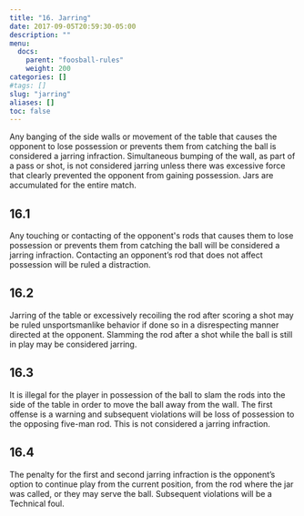 ```yaml
---
title: "16. Jarring"
date: 2017-09-05T20:59:30-05:00
description: ""
menu:
  docs:
    parent: "foosball-rules"
    weight: 200
categories: []
#tags: []
slug: "jarring"
aliases: []
toc: false
---
```


Any banging of the side walls or movement of the table that causes the opponent to lose possession or prevents them from catching the ball is considered a jarring infraction. Simultaneous bumping of the wall, as part of a pass or shot, is not considered jarring unless there was excessive force that clearly prevented the opponent from gaining possession. Jars are accumulated for the entire match.

## 16.1

Any touching or contacting of the opponent's rods that causes them to lose possession or prevents them from catching the ball will be considered a jarring infraction. Contacting an opponent’s rod that does not affect possession will be ruled a distraction.

## 16.2

Jarring of the table or excessively recoiling the rod after scoring a shot may be ruled unsportsmanlike behavior if done so in a disrespecting manner directed at the opponent. Slamming the rod after a shot while the ball is still in play may be considered jarring.

## 16.3

It is illegal for the player in possession of the ball to slam the rods into the side of the table in order to move the ball away from the wall. The first offense is a warning and subsequent violations will be loss of possession to the opposing five-man rod. This is not considered a jarring infraction.

## 16.4

The penalty for the first and second jarring infraction is the opponent’s option to continue play from the current position, from the rod where the jar was called, or they may serve the ball. Subsequent violations will be a Technical foul.
